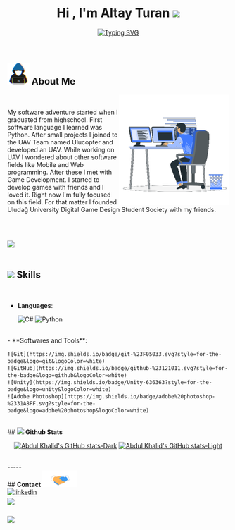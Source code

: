 
<h1 align="center"><b>Hi , I'm Altay Turan </b><img src="https://media.giphy.com/media/hvRJCLFzcasrR4ia7z/giphy.gif" width="35"></h1>

<p align="center">
  <a href="https://git.io/typing-svg"><img src="https://readme-typing-svg.demolab.com?font=Fira+Code&pause=1000&center=true&vCenter=true&width=435&lines=Jr.+Game+Developer;Computer+Engineerin+Student;Founder+Of+ULUDOTT" alt="Typing SVG" /></a>
</p>


<br>

## <picture><img src = "./assets/mdImages/about_me.gif" width = 50px></picture> **About Me**

<picture> <img align="right" src="./assets/mdImages/Right_Side.gif" width = 250px></picture>

<br>

My software adventure started when I graduated from highschool. First software language I learned was Python. After small projects I joined to the UAV Team named Ulucopter and developed an UAV. 
While working on UAV I wondered about other software fields like Mobile and Web programming. After these I met with Game Development. I started to develop games with friends and I loved it. Right now I'm fully focused on this field. For that matter I founded Uludağ University Digital Game Design Student Society with my friends.

<br><br>

<img src="https://user-images.githubusercontent.com/73097560/115834477-dbab4500-a447-11eb-908a-139a6edaec5c.gif"><br><br>

## <img src="https://media2.giphy.com/media/QssGEmpkyEOhBCb7e1/giphy.gif?cid=ecf05e47a0n3gi1bfqntqmob8g9aid1oyj2wr3ds3mg700bl&rid=giphy.gif" width ="25"><b> Skills</b>
<br>

<p align="center">

 - **Languages**:
    
    ![C#](https://img.shields.io/badge/c%23-%23239120.svg?style=for-the-badge&logo=c-sharp&logoColor=white)
    ![Python](https://img.shields.io/badge/Python%20-%2314354C.svg?style=for-the-badge&logo=python&logoColor=white)

<br>   
 - **Softwares and Tools**:

    ![Git](https://img.shields.io/badge/git-%23F05033.svg?style=for-the-badge&logo=git&logoColor=white)
    ![GitHub](https://img.shields.io/badge/github-%23121011.svg?style=for-the-badge&logo=github&logoColor=white)
    ![Unity](https://img.shields.io/badge/Unity-636363?style=for-the-badge&logo=unity&logoColor=white)
    ![Adobe Photoshop](https://img.shields.io/badge/adobe%20photoshop-%2331A8FF.svg?style=for-the-badge&logo=adobe%20photoshop&logoColor=white)
<br>
## <img src="https://media.giphy.com/media/iY8CRBdQXODJSCERIr/giphy.gif" width="35"><b> Github Stats </b>
<br>

<div align="center">

[![Abdul Khalid's GitHub stats-Dark](https://github-readme-stats.vercel.app/api?username=altay434&show_icons=true&theme=dark#gh-dark-mode-only)](https://github.com/anuraghazra/github-readme-stats#gh-dark-mode-only)
[![Abdul Khalid's GitHub stats-Light](https://github-readme-stats.vercel.app/api?username=altay434&show_icons=true&theme=default#gh-light-mode-only)](https://github.com/anuraghazra/github-readme-stats#gh-light-mode-only)

</div>

<br>
-----
<br>
## <b> Contact </b><img src="./assets/mdImages/handshake.gif" width ="80">
<br>
<div align='left'>
<a href="https://linkedin.com/in/altayturan" target="_blank">
<img src="https://img.shields.io/badge/linkedin:altayturan-0077B5.svg?color=405DE6&style=for-the-badge&logo=linkedin&logoColor=white" alt=linkedin style="margin-bottom: 5px;"/>
</a>
<br>
<a href="mailto:altayturaan@gmail.com" target="_blank">
<img src="https://img.shields.io/badge/gmail: altayturaan-%23EA4335.svg?style=for-the-badge&logo=gmail&logoColor=white" t=mail style="margin-bottom: 5px;" />
</a>
</div>
<br>
<img src="https://user-images.githubusercontent.com/73097560/115834477-dbab4500-a447-11eb-908a-139a6edaec5c.gif">
<br>

